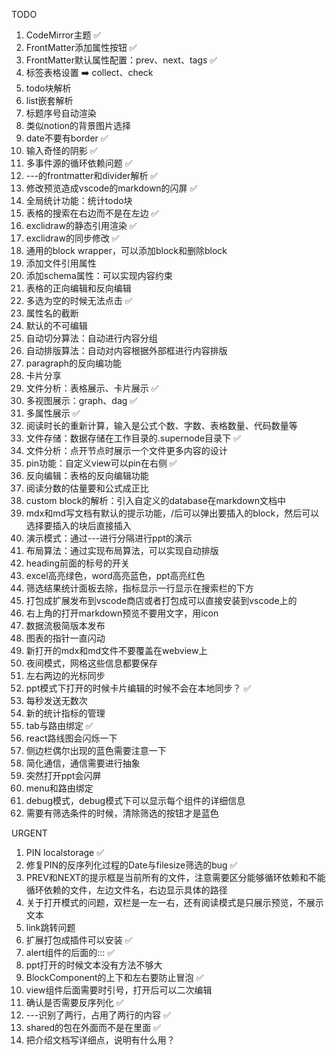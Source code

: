TODO

1. CodeMirror主题 ✅
2. FrontMatter添加属性按钮 ✅ 
3. FrontMatter默认属性配置：prev、next、tags ✅ 
4. 标签表格设置 ➡️ collect、check
5. todo块解析 
6. list嵌套解析  
7. 标题序号自动渲染 
8. 类似notion的背景图片选择 
9. date不要有border ✅ 
10. 输入奇怪的阴影 ✅ 
11. 多事件源的循环依赖问题 ✅ 
12. ---的frontmatter和divider解析 ✅ 
13. 修改预览造成vscode的markdown的闪屏 ✅ 
14. 全局统计功能：统计todo块
15. 表格的搜索在右边而不是在左边 ✅ 
16. exclidraw的静态引用渲染 ✅  
17. exclidraw的同步修改 ✅ 
18. 通用的block wrapper，可以添加block和删除block  
19. 添加文件引用属性 
20. 添加schema属性：可以实现内容约束 
21. 表格的正向编辑和反向编辑  
22. 多选为空的时候无法点击 ✅ 
23. 属性名的截断 
24. 默认的不可编辑 
25. 自动切分算法：自动进行内容分组 
26. 自动排版算法：自动对内容根据外部框进行内容排版
27. paragraph的反向编功能
28. 卡片分享
29. 文件分析：表格展示、卡片展示  ✅ 
30. 多视图展示：graph、dag ✅ 
31. 多属性展示 ✅  
32. 阅读时长的重新计算，输入是公式个数、字数、表格数量、代码数量等 
33. 文件存储：数据存储在工作目录的.supernode目录下 ✅
34. 文件分析：点开节点时展示一个文件更多内容的设计
35. pin功能：自定义view可以pin在右侧 ✅ 
36. 反向编辑：表格的反向编辑功能
37. 阅读分数的估量要和公式成正比 
38. custom block的解析：引入自定义的database在markdown文档中 
39. mdx和md写文档有默认的提示功能，/后可以弹出要插入的block，然后可以选择要插入的块后直接插入
40. 演示模式：通过---进行分隔进行ppt的演示
41. 布局算法：通过实现布局算法，可以实现自动排版
42. heading前面的标号的开关
43. excel高亮绿色，word高亮蓝色，ppt高亮红色
44. 筛选结果统计面板去除，指标显示一行显示在搜索栏的下方 
45. 打包成扩展发布到vscode商店或者打包成可以直接安装到vscode上的 
46. 右上角的打开markdown预览不要用文字，用icon 
47. 数据流极简版本发布 
48. 图表的指针一直闪动 
49. 新打开的mdx和md文件不要覆盖在webview上 
50. 夜间模式，网格这些信息都要保存 
51. 左右两边的光标同步 
52. ppt模式下打开的时候卡片编辑的时候不会在本地同步？ ✅ 
53. 每秒发送无数次 
54. 新的统计指标的管理 
55. tab与路由绑定 ✅ 
56. react路线图会闪烁一下 
57. 侧边栏偶尔出现的蓝色需要注意一下 
58. 简化通信，通信需要进行抽象  
59. 突然打开ppt会闪屏 
60. menu和路由绑定  
61. debug模式，debug模式下可以显示每个组件的详细信息
62. 需要有筛选条件的时候，清除筛选的按钮才是蓝色

URGENT
1. PIN localstorage ✅ 
2. 修复PIN的反序列化过程的Date与filesize筛选的bug ✅ 
2. PREV和NEXT的提示框是当前所有的文件，注意需要区分能够循环依赖和不能循环依赖的文件，左边文件名，右边显示具体的路径 
3. 关于打开模式的问题，双栏是一左一右，还有阅读模式是只展示预览，不展示文本 
4. link跳转问题 
5. 扩展打包成插件可以安装 ✅ 
6. alert组件的后面的::: ✅  
7. ppt打开的时候文本没有方法不够大 
8. BlockComponent的上下和左右要防止冒泡 ✅  
9. view组件后面需要时引号，打开后可以二次编辑 
10. 确认是否需要反序列化 ✅ 
11. ---识别了两行，占用了两行的内容 ✅ 
12. shared的包在外面而不是在里面 ✅ 
13. 把介绍文档写详细点，说明有什么用？
